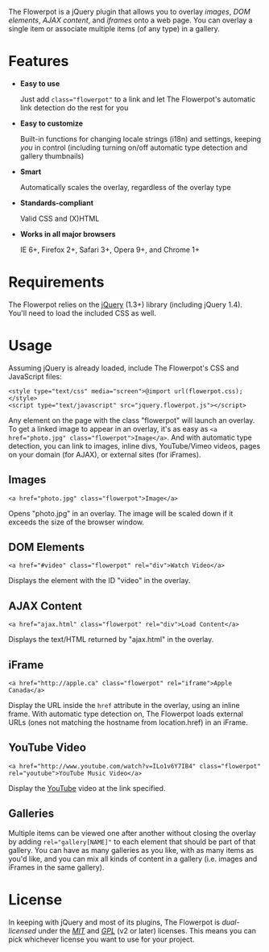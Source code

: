 The Flowerpot is a jQuery plugin that allows you to overlay _images_, _DOM elements_, _AJAX content_, and _iframes_ onto a web page. You can overlay a single item or associate multiple items (of any type) in a gallery.

# Features
  * **Easy to use**  
   
    Just add `class="flowerpot"` to a link and let The Flowerpot's automatic link detection do the rest for you
  * **Easy to customize**  
    
    Built-in functions for changing locale strings (i18n) and settings, keeping _you_ in control (including turning on/off automatic type detection and gallery thumbnails)
  * **Smart**  
    
    Automatically scales the overlay, regardless of the overlay type
  * **Standards-compliant**  
    
    Valid CSS and (X)HTML
  * **Works in all major browsers**  
    
    IE 6+, Firefox 2+, Safari 3+, Opera 9+, and Chrome 1+

# Requirements
The Flowerpot relies on the [jQuery](http://jquery.com) (1.3+) library (including jQuery 1.4). You'll need to load the included CSS as well.

# Usage
Assuming jQuery is already loaded, include The Flowerpot's CSS and JavaScript files:

	<style type="text/css" media="screen">@import url(flowerpot.css);</style>
	<script type="text/javascript" src="jquery.flowerpot.js"></script>

Any element on the page with the class "flowerpot" will launch an overlay. To get a linked image to appear in an overlay, it's as easy as `<a href="photo.jpg" class="flowerpot">Image</a>`. And with automatic type detection, you can link to images, inline divs, YouTube/Vimeo videos, pages on your domain (for AJAX), or external sites (for iFrames).

## Images
	<a href="photo.jpg" class="flowerpot">Image</a>
Opens "photo.jpg" in an overlay. The image will be scaled down if it exceeds the size of the browser window.

## DOM Elements
	<a href="#video" class="flowerpot" rel="div">Watch Video</a>
Displays the element with the ID "video" in the overlay.

## AJAX Content
	<a href="ajax.html" class="flowerpot" rel="div">Load Content</a>
Displays the text/HTML returned by "ajax.html" in the overlay.

## iFrame
	<a href="http://apple.ca" class="flowerpot" rel="iframe">Apple Canada</a>
Display the URL inside the `href` attribute in the overlay, using an inline frame. With automatic type detection on, The Flowerpot loads external URLs (ones not matching the hostname from location.href) in an iFrame.

## YouTube Video
	<a href="http://www.youtube.com/watch?v=ILo1v6Y7IB4" class="flowerpot" rel="youtube">YouTube Music Video</a>
Display the [YouTube](http://youtube.com) video at the link specified.

## Galleries
Multiple items can be viewed one after another without closing the overlay by adding `rel="gallery[NAME]"` to each element that should be part of that gallery. You can have as many galleries as you like, with as many items as you'd like, and you can mix all kinds of content in a gallery (i.e. images and iFrames in the same gallery).

# License
In keeping with jQuery and most of its plugins, The Flowerpot is _dual-licensed_ under the *[MIT](http://www.opensource.org/licenses/mit-license.php)* and *[GPL](http://www.gnu.org/licenses/old-licenses/gpl-2.0.html)* (v2 or later) licenses. This means you can pick whichever license you want to use for your project.